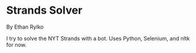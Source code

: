 # Strands Solver
By Ethan Rylko

I try to solve the NYT Strands with a bot. Uses Python, Selenium, and nltk for now.